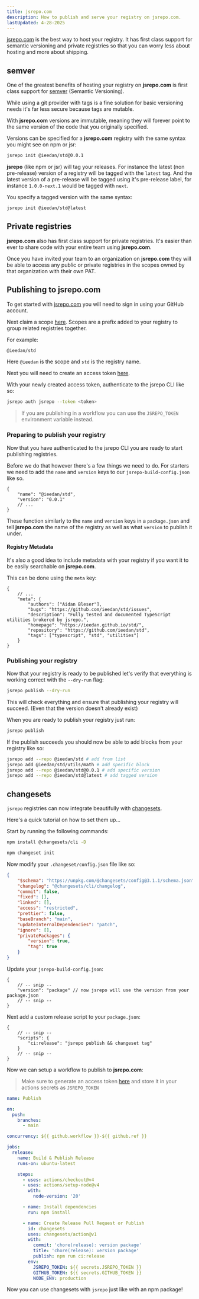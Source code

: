 ```yaml
---
title: jsrepo.com
description: How to publish and serve your registry on jsrepo.com.
lastUpdated: 4-28-2025
---
```


[jsrepo.com](https://jsrepo.com) is the best way to host your registry. It has first class support for semantic versioning and private registries so that you can worry less about hosting and more about shipping.

## semver

One of the greatest benefits of hosting your registry on **jsrepo.com** is first class support for [semver](https://semver.org/) (Semantic Versioning).

While using a git provider with tags is a fine solution for basic versioning needs it's far less secure because tags are mutable.

With **jsrepo.com** versions are immutable, meaning they will forever point to the same version of the code that you originally specified.

Versions can be specified for a **jsrepo.com** registry with the same syntax you might see on npm or jsr:

```sh
jsrepo init @ieedan/std@0.0.1
```

**jsrepo** (like npm or jsr) will tag your releases. For instance the latest (non pre-release) version of a registry will be tagged with the `latest` tag. And the latest version of a pre-release will be tagged using it's pre-release label, for instance `1.0.0-next.1` would be tagged with `next`.

You specify a tagged version with the same syntax:

```sh
jsrepo init @ieedan/std@latest
```

## Private registries

**jsrepo.com** also has first class support for private registries. It's easier than ever to share code with your entire team using **jsrepo.com**.

Once you have invited your team to an organization on **jsrepo.com** they will be able to access any public or private registries in the scopes owned by that organization with their own PAT.

## Publishing to jsrepo.com

To get started with [jsrepo.com](https://jsrepo.com) you will need to sign in using your GitHub account.

Next claim a scope [here](https://jsrepo.com/account/scopes/new). Scopes are a prefix added to your registry to group related registries together.

For example:

```sh
@ieedan/std
```

Here `@ieedan` is the scope and `std` is the registry name.

Next you will need to create an access token [here](https://jsrepo.com/account/access-tokens/new).

With your newly created access token, authenticate to the jsrepo CLI like so:

```sh
jsrepo auth jsrepo --token <token>
```

> If you are publishing in a workflow you can use the `JSREPO_TOKEN` environment variable instead.

### Preparing to publish your registry

Now that you have authenticated to the jsrepo CLI you are ready to start publishing registries.

Before we do that however there's a few things we need to do. For starters we need to add the `name` and `version` keys to our `jsrepo-build-config.json` like so.

```jsonc
{
	"name": "@ieedan/std",
	"version": "0.0.1"
	// ...
}
```

These function similarly to the `name` and `version` keys in a `package.json` and tell **jsrepo.com** the name of the registry as well as what `version` to publish it under.

#### Registry Metadata

It's also a good idea to include metadata with your registry if you want it to be easily searchable on **jsrepo.com**.

This can be done using the `meta` key:

```jsonc
{
	// ...
	"meta": {
		"authors": ["Aidan Bleser"],
		"bugs": "https://github.com/ieedan/std/issues",
		"description": "Fully tested and documented TypeScript utilities brokered by jsrepo.",
		"homepage": "https://ieedan.github.io/std/",
		"repository": "https://github.com/ieedan/std",
		"tags": ["typescript", "std", "utilities"]
	}
}
```

### Publishing your registry

Now that your registry is ready to be published let's verify that everything is working correct with the `--dry-run` flag:

```sh
jsrepo publish --dry-run
```

This will check everything and ensure that publishing your registry will succeed. (Even that the version doesn't already exist)

When you are ready to publish your registry just run:

```sh
jsrepo publish
```

If the publish succeeds you should now be able to add blocks from your registry like so:

```sh
jsrepo add --repo @ieedan/std # add from list
jsrepo add @ieedan/std/utils/math # add specific block
jsrepo add --repo @ieedan/std@0.0.1 # add specific version
jsrepo add --repo @ieedan/std@latest # add tagged version
```

## changesets

`jsrepo` registries can now integrate beautifully with [changesets](https://github.com/changesets/changesets).

Here's a quick tutorial on how to set them up...

Start by running the following commands:

```sh
npm install @changesets/cli -D

npm changeset init
```

Now modify your `.changeset/config.json` file like so:

```json showLineNumbers {12-15}
{
	"$schema": "https://unpkg.com/@changesets/config@3.1.1/schema.json",
	"changelog": "@changesets/cli/changelog",
	"commit": false,
	"fixed": [],
	"linked": [],
	"access": "restricted",
	"prettier": false,
	"baseBranch": "main",
	"updateInternalDependencies": "patch",
	"ignore": [],
	"privatePackages": {
		"version": true,
		"tag": true
	}
}
```

Update your `jsrepo-build-config.json`:

```jsonc showLineNumbers {3}
{
	// -- snip --
	"version": "package" // now jsrepo will use the version from your package.json
	// -- snip --
}
```

Next add a custom release script to your `package.json`:

```jsonc showLineNumbers {4}
{
	// -- snip --
	"scripts": {
		"ci:release": "jsrepo publish && changeset tag"
	}
	// -- snip --
}
```

Now we can setup a workflow to publish to **jsrepo.com**:

> Make sure to generate an access token [here](https://jsrepo.com/account/access-tokens/new) and store it in your actions secrets as `JSREPO_TOKEN`

```yaml
name: Publish

on:
  push:
    branches:
      - main

concurrency: ${{ github.workflow }}-${{ github.ref }}

jobs:
  release:
    name: Build & Publish Release
    runs-on: ubuntu-latest

    steps:
      - uses: actions/checkout@v4
      - uses: actions/setup-node@v4
        with:
          node-version: '20'

      - name: Install dependencies
        run: npm install

      - name: Create Release Pull Request or Publish
        id: changesets
        uses: changesets/action@v1
        with:
          commit: 'chore(release): version package'
          title: 'chore(release): version package'
          publish: npm run ci:release
        env:
          JSREPO_TOKEN: ${{ secrets.JSREPO_TOKEN }}
          GITHUB_TOKEN: ${{ secrets.GITHUB_TOKEN }}
          NODE_ENV: production
```

Now you can use changesets with `jsrepo` just like with an npm package!
